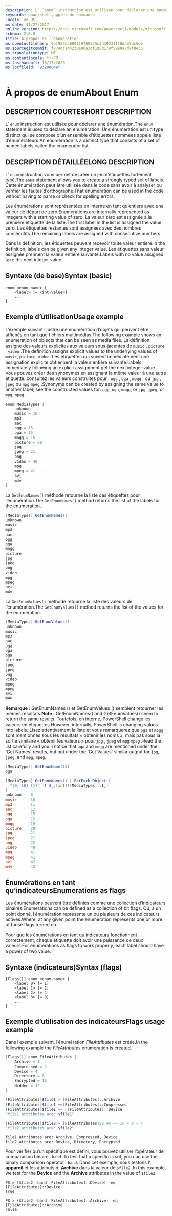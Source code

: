 ```yaml
---
description: L' `enum` instruction est utilisée pour déclarer une énumération. Une énumération est un type distinct qui se compose d’un ensemble d’étiquettes nommées appelé liste d’énumérateurs.
keywords: powershell,applet de commande
Locale: en-US
ms.date: 11/27/2017
online version: https://docs.microsoft.com/powershell/module/microsoft.powershell.core/about/about_enum?view=powershell-5.1&WT.mc_id=ps-gethelp
schema: 2.0.0
title: À propos de l’énumération
ms.openlocfilehash: 0b1959ba009119769535c3d39231ff8dab9dc5de
ms.sourcegitcommit: f874dc1d4236e06a3df195d179f59e0a7d9f8436
ms.translationtype: MT
ms.contentlocale: fr-FR
ms.lasthandoff: 10/13/2020
ms.locfileid: "93208049"
---
```

# <a name="about-enum"></a><span data-ttu-id="c8150-105">À propos de enum</span><span class="sxs-lookup"><span data-stu-id="c8150-105">About Enum</span></span>

## <a name="short-description"></a><span data-ttu-id="c8150-106">DESCRIPTION COURTE</span><span class="sxs-lookup"><span data-stu-id="c8150-106">SHORT DESCRIPTION</span></span>

<span data-ttu-id="c8150-107">L' `enum` instruction est utilisée pour déclarer une énumération.</span><span class="sxs-lookup"><span data-stu-id="c8150-107">The `enum` statement is used to declare an enumeration.</span></span> <span data-ttu-id="c8150-108">Une énumération est un type distinct qui se compose d’un ensemble d’étiquettes nommées appelé liste d’énumérateurs.</span><span class="sxs-lookup"><span data-stu-id="c8150-108">An enumeration is a distinct type that consists of a set of named labels called the enumerator list.</span></span>

## <a name="long-description"></a><span data-ttu-id="c8150-109">DESCRIPTION DÉTAILLÉE</span><span class="sxs-lookup"><span data-stu-id="c8150-109">LONG DESCRIPTION</span></span>

<span data-ttu-id="c8150-110">L' `enum` instruction vous permet de créer un jeu d’étiquettes fortement typé.</span><span class="sxs-lookup"><span data-stu-id="c8150-110">The `enum` statement allows you to create a strongly typed set of labels.</span></span> <span data-ttu-id="c8150-111">Cette énumération peut être utilisée dans le code sans avoir à analyser ou vérifier les fautes d’orthographe.</span><span class="sxs-lookup"><span data-stu-id="c8150-111">That enumeration can be used in the code without having to parse or check for spelling errors.</span></span>

<span data-ttu-id="c8150-112">Les énumérations sont représentées en interne en tant qu’entiers avec une valeur de départ de zéro.</span><span class="sxs-lookup"><span data-stu-id="c8150-112">Enumerations are internally represented as integers with a starting value of zero.</span></span> <span data-ttu-id="c8150-113">La valeur zéro est assignée à la première étiquette de la liste.</span><span class="sxs-lookup"><span data-stu-id="c8150-113">The first label in the list is assigned the value zero.</span></span> <span data-ttu-id="c8150-114">Les étiquettes restantes sont assignées avec des nombres consécutifs.</span><span class="sxs-lookup"><span data-stu-id="c8150-114">The remaining labels are assigned with consecutive numbers.</span></span>

<span data-ttu-id="c8150-115">Dans la définition, les étiquettes peuvent recevoir toute valeur entière.</span><span class="sxs-lookup"><span data-stu-id="c8150-115">In the definition, labels can be given any integer value.</span></span> <span data-ttu-id="c8150-116">Les étiquettes sans valeur assignée prennent la valeur entière suivante.</span><span class="sxs-lookup"><span data-stu-id="c8150-116">Labels with no value assigned take the next integer value.</span></span>

## <a name="syntax-basic"></a><span data-ttu-id="c8150-117">Syntaxe (de base)</span><span class="sxs-lookup"><span data-stu-id="c8150-117">Syntax (basic)</span></span>

```syntax
enum <enum-name> {
    <label> [= <int-value>]
    ...
}
```

## <a name="usage-example"></a><span data-ttu-id="c8150-118">Exemple d’utilisation</span><span class="sxs-lookup"><span data-stu-id="c8150-118">Usage example</span></span>

<span data-ttu-id="c8150-119">L’exemple suivant illustre une énumération d’objets qui peuvent être affichés en tant que fichiers multimédias.</span><span class="sxs-lookup"><span data-stu-id="c8150-119">The following example shows an enumeration of objects that can be seen as media files.</span></span> <span data-ttu-id="c8150-120">La définition assigne des valeurs explicites aux valeurs sous-jacentes de `music` , `picture` , `video` .</span><span class="sxs-lookup"><span data-stu-id="c8150-120">The definition assigns explicit values to the underlying values of `music`, `picture`, `video`.</span></span> <span data-ttu-id="c8150-121">Les étiquettes qui suivent immédiatement une assignation explicite obtiennent la valeur entière suivante.</span><span class="sxs-lookup"><span data-stu-id="c8150-121">Labels immediately following an explicit assignment get the next integer value.</span></span> <span data-ttu-id="c8150-122">Vous pouvez créer des synonymes en assignant la même valeur à une autre étiquette. consultez les valeurs construites pour : `ogg` , `oga` , `mogg` , ou `jpg` , `jpeg` ou `mpg` `mpeg` .</span><span class="sxs-lookup"><span data-stu-id="c8150-122">Synonyms can be created by assigning the same value to another label; see the constructed values for: `ogg`, `oga`, `mogg`, or `jpg`, `jpeg`, or `mpg`, `mpeg`.</span></span>

```powershell
enum MediaTypes {
    unknown
    music = 10
    mp3
    aac
    ogg = 15
    oga = 15
    mogg = 15
    picture = 20
    jpg
    jpeg = 21
    png
    video = 40
    mpg
    mpeg = 41
    avi
    m4v
}
```

<span data-ttu-id="c8150-123">La `GetEnumNames()` méthode retourne la liste des étiquettes pour l’énumération.</span><span class="sxs-lookup"><span data-stu-id="c8150-123">The `GetEnumNames()` method returns the list of the labels for the enumeration.</span></span>

```powershell
[MediaTypes].GetEnumNames()
unknown
music
mp3
aac
ogg
oga
mogg
picture
jpg
jpeg
png
video
mpg
mpeg
avi
m4v
```

<span data-ttu-id="c8150-124">La `GetEnumValues()` méthode retourne la liste des valeurs de l’énumération.</span><span class="sxs-lookup"><span data-stu-id="c8150-124">The `GetEnumValues()` method returns the list of the values for the enumeration.</span></span>

```powershell
[MediaTypes].GetEnumValues()
unknown
music
mp3
aac
oga
oga
oga
picture
jpeg
jpeg
png
video
mpeg
mpeg
avi
m4v
```

<span data-ttu-id="c8150-125">**Remarque** : GetEnumNames () et GetEnumValues () semblent retourner les mêmes résultats.</span><span class="sxs-lookup"><span data-stu-id="c8150-125">**Note** : GetEnumNames() and GetEnumValues() seem to return the same results.</span></span>
<span data-ttu-id="c8150-126">Toutefois, en interne, PowerShell change les valeurs en étiquettes.</span><span class="sxs-lookup"><span data-stu-id="c8150-126">However, internally, PowerShell is changing values into labels.</span></span> <span data-ttu-id="c8150-127">Lisez attentivement la liste et vous remarquerez que `oga` et `mogg` sont mentionnés sous les résultats « obtenir les noms », mais pas sous la sortie similaire « obtenir les valeurs » pour `jpg` , `jpeg` et `mpg` `mpeg` .</span><span class="sxs-lookup"><span data-stu-id="c8150-127">Read the list carefully and you'll notice that `oga` and `mogg` are mentioned under the 'Get Names' results, but not under the 'Get Values' similar output for `jpg`, `jpeg`, and `mpg`, `mpeg`.</span></span>

```powershell
[MediaTypes].GetEnumName(15)
oga

[MediaTypes].GetEnumNames() | ForEach-Object {
  "{0,-10} {1}" -f $_,[int]([MediaTypes]::$_)
}
unknown    0
music      10
mp3        11
aac        12
ogg        15
oga        15
mogg       15
picture    20
jpg        21
jpeg       21
png        22
video      40
mpg        41
mpeg       41
avi        42
m4v        43
```

## <a name="enumerations-as-flags"></a><span data-ttu-id="c8150-128">Énumérations en tant qu’indicateurs</span><span class="sxs-lookup"><span data-stu-id="c8150-128">Enumerations as flags</span></span>

<span data-ttu-id="c8150-129">Les énumérations peuvent être définies comme une collection d’indicateurs binaires.</span><span class="sxs-lookup"><span data-stu-id="c8150-129">Enumerations can be defined as a collection of bit flags.</span></span>
<span data-ttu-id="c8150-130">Où, à un point donné, l’énumération représente un ou plusieurs de ces indicateurs activés.</span><span class="sxs-lookup"><span data-stu-id="c8150-130">Where, at any given point the enumeration represents one or more of those flags turned on.</span></span>

<span data-ttu-id="c8150-131">Pour que les énumérations en tant qu’indicateurs fonctionnent correctement, chaque étiquette doit avoir une puissance de deux valeurs.</span><span class="sxs-lookup"><span data-stu-id="c8150-131">For enumerations as flags to work properly, each label should have a power of two value.</span></span>

## <a name="syntax-flags"></a><span data-ttu-id="c8150-132">Syntaxe (indicateurs)</span><span class="sxs-lookup"><span data-stu-id="c8150-132">Syntax (flags)</span></span>

```syntax
[Flags()] enum <enum-name> {
    <label 0> [= 1]
    <label 1> [= 2]
    <label 2> [= 4]
    <label 3> [= 8]
    ...
}
```

## <a name="flags-usage-example"></a><span data-ttu-id="c8150-133">Exemple d’utilisation des indicateurs</span><span class="sxs-lookup"><span data-stu-id="c8150-133">Flags usage example</span></span>

<span data-ttu-id="c8150-134">Dans l’exemple suivant, l’énumération *FileAttributes* est créée.</span><span class="sxs-lookup"><span data-stu-id="c8150-134">In the following example the *FileAttributes* enumeration is created.</span></span>

```powershell
[Flags()] enum FileAttributes {
    Archive = 1
    Compressed = 2
    Device = 4
    Directory = 8
    Encrypted = 16
    Hidden = 32
}

[FileAttributes]$file1 = [FileAttributes]::Archive
[FileAttributes]$file1 +=[FileAttributes]::Compressed
[FileAttributes]$file1 +=  [FileAttributes]::Device
"file1 attributes are: $file1"

[FileAttributes]$file2 = [FileAttributes]28 ## => 16 + 8 + 4
"file2 attributes are: $file2"
```

```output
file1 attributes are: Archive, Compressed, Device
file2 attributes are: Device, Directory, Encrypted
```

<span data-ttu-id="c8150-135">Pour vérifier qu’un spécifique est défini, vous pouvez utiliser l’opérateur de comparaison binaire `-band` .</span><span class="sxs-lookup"><span data-stu-id="c8150-135">To test that a specific is set, you can use the binary comparison operator `-band`.</span></span> <span data-ttu-id="c8150-136">Dans cet exemple, nous testons l' **appareil** et les attributs d' **Archive** dans la valeur de `$file2` .</span><span class="sxs-lookup"><span data-stu-id="c8150-136">In this example, we test for the **Device** and the **Archive** attributes in the value of `$file2`.</span></span>

```
PS > ($file2 -band [FileAttributes]::Device) -eq [FileAttributes]::Device
True

PS > ($file2 -band [FileAttributes]::Archive) -eq [FileAttributes]::Archive
False
```
